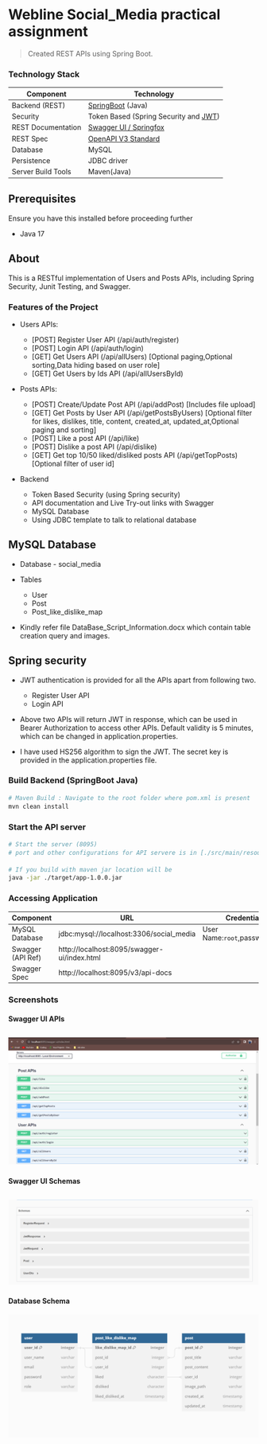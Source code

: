 # Webline Social_Media practical assignment

> Created REST APIs using Spring Boot.

### Technology Stack
Component         | Technology
---               | ---
Backend (REST)    | [SpringBoot](https://projects.spring.io/spring-boot) (Java)
Security          | Token Based (Spring Security and [JWT](https://github.com/auth0/java-jwt))
REST Documentation| [Swagger UI / Springfox](https://github.com/springfox/springfox)
REST Spec         | [OpenAPI V3 Standard](https://www.openapis.org/) 
Database          | MySQL
Persistence       | JDBC driver
Server Build Tools| Maven(Java)

## Prerequisites

Ensure you have this installed before proceeding further
- Java 17

## About

This is a RESTful implementation of Users and Posts APIs, including Spring Security, Junit Testing, and Swagger.

### Features of the Project

* Users APIs:
  * [POST] Register User API (/api/auth/register)
  * [POST] Login API (/api/auth/login)
  * [GET] Get Users API (/api/allUsers) [Optional paging,Optional sorting,Data hiding based on user role]
  * [GET] Get Users by Ids API (/api/allUsersById)

* Posts APIs:
  * [POST] Create/Update Post API (/api/addPost) [Includes file upload]
  * [GET] Get Posts by User API  (/api/getPostsByUsers) [Optional filter for likes, dislikes, title, content, created_at, updated_at,Optional paging and sorting]
  * [POST] Like a post API (/api/like)
  * [POST] Dislike a post API (/api/dislike)
  * [GET] Get top 10/50 liked/disliked posts API (/api/getTopPosts) [Optional filter of user id]

* Backend
  * Token Based Security (using Spring security)
  * API documentation and Live Try-out links with Swagger 
  * MySQL Database
  * Using JDBC template to talk to relational database
    
## MySQL Database
* Database - social_media
* Tables
  * User
  * Post
  * Post_like_dislike_map

* Kindly refer file DataBase_Script_Information.docx which contain table creation query and images.

## Spring security
* JWT authentication is provided for all the APIs apart from following two.
  * Register User API
  * Login API

* Above two APIs will return JWT in response, which can be used in Bearer Authorization to access other APIs. Default validity is 5 minutes, which can be changed in application.properties.
* I have used HS256 algorithm to sign the JWT. The secret key is provided in the application.properties file.

### Build Backend (SpringBoot Java)
```bash
# Maven Build : Navigate to the root folder where pom.xml is present 
mvn clean install
```

### Start the API server
```bash
# Start the server (8095)
# port and other configurations for API servere is in [./src/main/resources/application.properties](/src/main/resources/application.properties) file

# If you build with maven jar location will be 
java -jar ./target/app-1.0.0.jar
```

### Accessing Application
Component         | URL                                      | Credentials
---               | ---                                      | ---
MySQL Database       |  jdbc:mysql://localhost:3306/social_media        |  User Name:`root`,password:`root`   
Swagger (API Ref) |  http://localhost:8095/swagger-ui/index.html   | 
Swagger Spec      |  http://localhost:8095/v3/api-docs          |



### Screenshots

#### Swagger UI APIs
![Dashboard](/screenshots/swagger_ui_api.png?raw=true)
---
#### Swagger UI Schemas
![Dashboard](/screenshots/swagger_ui_schema.png?raw=true)
---
#### Database Schema
![ER Diagram](/screenshots/db_schema.png?raw=true)
